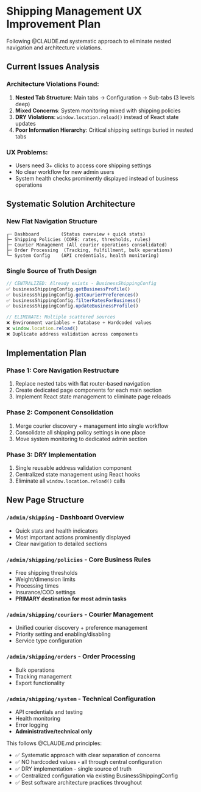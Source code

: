 # Shipping Management UX Improvement Plan

Following @CLAUDE.md systematic approach to eliminate nested navigation and architecture violations.

## Current Issues Analysis

### Architecture Violations Found:
1. **Nested Tab Structure**: Main tabs → Configuration → Sub-tabs (3 levels deep)
2. **Mixed Concerns**: System monitoring mixed with shipping policies
3. **DRY Violations**: `window.location.reload()` instead of React state updates
4. **Poor Information Hierarchy**: Critical shipping settings buried in nested tabs

### UX Problems:
- Users need 3+ clicks to access core shipping settings
- No clear workflow for new admin users
- System health checks prominently displayed instead of business operations

## Systematic Solution Architecture

### New Flat Navigation Structure
```
┌─ Dashboard        (Status overview + quick stats)
├─ Shipping Policies (CORE: rates, thresholds, rules)
├─ Courier Management (All courier operations consolidated)
├─ Order Processing  (Tracking, fulfillment, bulk operations)
└─ System Config    (API credentials, health monitoring)
```

### Single Source of Truth Design
```typescript
// CENTRALIZED: Already exists - BusinessShippingConfig
✅ businessShippingConfig.getBusinessProfile()
✅ businessShippingConfig.getCourierPreferences()
✅ businessShippingConfig.filterRatesForBusiness()
✅ businessShippingConfig.updateBusinessProfile()

// ELIMINATE: Multiple scattered sources
❌ Environment variables + Database + Hardcoded values
❌ window.location.reload()
❌ Duplicate address validation across components
```

## Implementation Plan

### Phase 1: Core Navigation Restructure
1. Replace nested tabs with flat router-based navigation
2. Create dedicated page components for each main section
3. Implement React state management to eliminate page reloads

### Phase 2: Component Consolidation
1. Merge courier discovery + management into single workflow
2. Consolidate all shipping policy settings in one place
3. Move system monitoring to dedicated admin section

### Phase 3: DRY Implementation
1. Single reusable address validation component
2. Centralized state management using React hooks
3. Eliminate all `window.location.reload()` calls

## New Page Structure

### `/admin/shipping` - Dashboard Overview
- Quick stats and health indicators
- Most important actions prominently displayed
- Clear navigation to detailed sections

### `/admin/shipping/policies` - Core Business Rules
- Free shipping thresholds
- Weight/dimension limits
- Processing times
- Insurance/COD settings
- **PRIMARY destination for most admin tasks**

### `/admin/shipping/couriers` - Courier Management
- Unified courier discovery + preference management
- Priority setting and enabling/disabling
- Service type configuration

### `/admin/shipping/orders` - Order Processing
- Bulk operations
- Tracking management
- Export functionality

### `/admin/shipping/system` - Technical Configuration
- API credentials and testing
- Health monitoring
- Error logging
- **Administrative/technical only**

This follows @CLAUDE.md principles:
- ✅ Systematic approach with clear separation of concerns
- ✅ NO hardcoded values - all through central configuration
- ✅ DRY implementation - single source of truth
- ✅ Centralized configuration via existing BusinessShippingConfig
- ✅ Best software architecture practices throughout